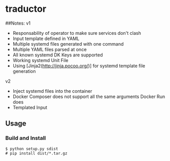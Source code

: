 # traductor


##Notes:
v1
- Responsability of operator to make sure services don't clash
- Input template defined in YAML
- Multiple systemd files generated with one command
- Multiple YAML files parsed at once
- All known systemd DK Keys are supported
- Working systemd Unit File
- Using [Jinja2(http://jinja.pocoo.org/)] for systemd template file generation

v2
- Inject systemd files into the container
- Docker Composer does not support all the same arguments Docker Run does
- Templated Input

## Usage

### Build and Install

    $ python setup.py sdist
    # pip install dist/*.tar.gz
